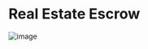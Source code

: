 # Real Estate Escrow

![image](https://user-images.githubusercontent.com/34462192/184470140-dd1fbf67-45ab-4953-8cbc-3c68d35d4d76.png)


